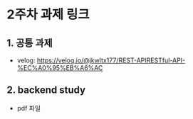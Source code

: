 # 2주차 과제 링크

## 1. 공통 과제

 - velog: https://velog.io/@jkwltx177/REST-APIRESTful-API-%EC%A0%95%EB%A6%AC

## 2. backend study

 - pdf 파일